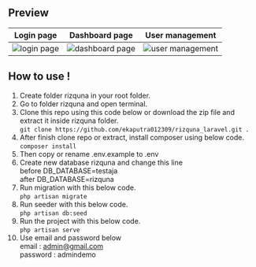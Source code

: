## Preview
Login page | Dashboard page | User management
--- | --- | ---
![login page](https://github.com/ekaputra012309/rizquna_laravel/assets/88359335/63308692-c5f7-4705-b4b4-06c0e6749b52) | ![dashboard page](https://github.com/ekaputra012309/rizquna_laravel/assets/88359335/39762596-1f23-4db1-a5cf-0f2b6d6ed6ab) | ![user management](https://github.com/ekaputra012309/rizquna_laravel/assets/88359335/b445b891-54f5-4861-8044-1561cbd4732e)  

## How to use !
1. Create folder rizquna in your root folder.
2. Go to folder rizquna and open terminal.
3. Clone this repo using this code below or download the zip file and extract it inside rizquna folder.     
   ```git clone https://github.com/ekaputra012309/rizquna_laravel.git .```     
5. After finish clone repo or extract, install composer using below code.     
   ```composer install```     
7. Then copy or rename .env.example to .env  
8. Create new database rizquna and change this line  
before DB_DATABASE=testaja  
after DB_DATABASE=rizquna  
10. Run migration with this below code.      
    ```php artisan migrate```       
12. Run seeder with this below code.      
    ```php artisan db:seed```      
14. Run the project with this below code.      
    ```php artisan serve```      
16. Use email and password below  
    email     : admin@gmail.com  
    password  : admindemo
